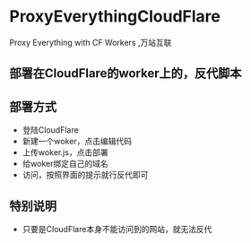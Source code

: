 # ProxyEverythingCloudFlare
Proxy Everything with CF Workers ,万站互联

## 部署在CloudFlare的worker上的，反代脚本

## 部署方式

- 登陆CloudFlare
- 新建一个woker，点击编辑代码
- 上传woker.js，点击部署
- 给woker绑定自己的域名
- 访问，按照界面的提示就行反代即可

## 特别说明
- 只要是CloudFlare本身不能访问到的网站，就无法反代

